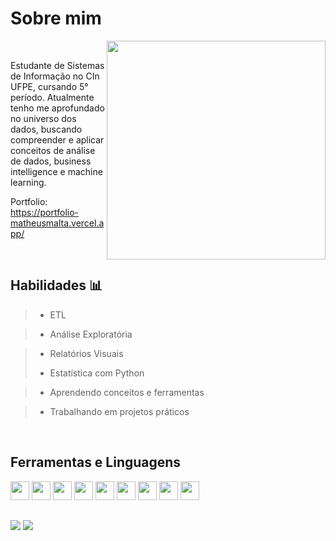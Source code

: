# Sobre mim

<div>
&nbsp; <img  width="350px" height="350px" align="right" src='https://github.com/MatheusMalta002/MatheusMalta002/assets/104574086/28c3bb23-963b-4ce6-877a-c8a36ac03341'/>  &nbsp; 

<p align='left'>Estudante de Sistemas de Informação no CIn UFPE, cursando 5° período. Atualmente tenho me aprofundado no universo dos dados, buscando compreender e aplicar conceitos de análise de dados, business intelligence e machine learning.</p>

Portfolio: https://portfolio-matheusmalta.vercel.app/

</div>

</br>

## Habilidades 📊 
  
> * ETL
  
> * Análise Exploratória
  
> * Relatórios Visuais
>   
> * Estatística com Python
  
> * Aprendendo conceitos e ferramentas

> * Trabalhando em projetos práticos
</br>

## Ferramentas e Linguagens 

<div align="left">
 <p> 
  <img height='30px' src='https://img.shields.io/badge/python-0D1117?style=for-the-badge&logo=python&logoColor=white'/>
  <img height='30px' src='https://img.shields.io/badge/mysql-0D1117?style=for-the-badge&logo=mysql&logoColor=white'/>
  <img height='30px' src='https://img.shields.io/badge/pandas-0D1117?style=for-the-badge&logo=pandas&logoColor=white'/>
  <img height='30px' src='https://img.shields.io/badge/plotly-0D1117?style=for-the-badge&logo=plotly&logoColor=white'/>
  <img height='30px' src='https://img.shields.io/badge/powerbi-0D1117?style=for-the-badge&logo=powerbi&logoColor=white'/>
  <img height='30px' src='https://img.shields.io/badge/Jupyter Notebook-0D1117?style=for-the-badge&logo=jupyter&logoColor=white'/>
  <img height='30px' src='https://img.shields.io/badge/javascript-0D1117?style=for-the-badge&logo=javascript&logoColor=white'/>
  <img height='30px' src='https://img.shields.io/badge/reactjs-0D1117?style=for-the-badge&logo=react&logoColor=white'/>
  <img height='30px' src='https://img.shields.io/badge/kaggle-0D1117?style=for-the-badge&logo=kaggle&logoColor=white'/>
 </p>
</div>
 

## 
<div> 
  <a href = "mailto:mfsm6@cin.ufpe.br"><img src="https://img.shields.io/badge/-Gmail-%23333?style=for-the-badge&logo=gmail&logoColor=white" target="_blank"></a>
  <a href="https://www.linkedin.com/in/matheus-malta-b9a4b4285/" target="_blank"><img src="https://img.shields.io/badge/-LinkedIn-%230077B5?style=for-the-badge&logo=linkedin&logoColor=white" target="_blank"></a> 
 

